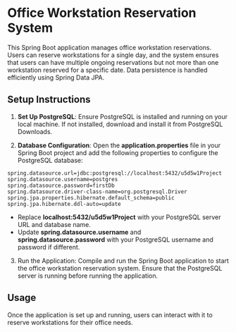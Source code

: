 # Office Workstation Reservation System
This Spring Boot application manages office workstation reservations. Users can reserve workstations for a single day, and the system ensures that users can have multiple ongoing reservations but not more than one workstation reserved for a specific date. Data persistence is handled efficiently using Spring Data JPA.

## Setup Instructions

1. **Set Up PostgreSQL**: Ensure PostgreSQL is installed and running on your local machine. If not installed, download and install it from PostgreSQL Downloads.

2. **Database Configuration**: Open the **application.properties** file in your Spring Boot project and add the following properties to configure the PostgreSQL database:

```
spring.datasource.url=jdbc:postgresql://localhost:5432/u5d5w1Project
spring.datasource.username=postgres
spring.datasource.password=firstDb
spring.datasource.driver-class-name=org.postgresql.Driver
spring.jpa.properties.hibernate.default_schema=public
spring.jpa.hibernate.ddl-auto=update
```

- Replace **localhost:5432/u5d5w1Project** with your PostgreSQL server URL and database name.
- Update **spring.datasource.username** and **spring.datasource.password** with your PostgreSQL username and password if different.

3. Run the Application: Compile and run the Spring Boot application to start the office workstation reservation system. Ensure that the PostgreSQL server is running before running the application.

## Usage

Once the application is set up and running, users can interact with it to reserve workstations for their office needs.

